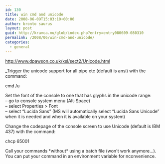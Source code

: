 ```yaml
---
id: 130
title: win cmd and unicode
date: 2008-06-09T15:03:10+00:00
author: bronto saurus
layout: post
guid: http://kravca.mu/glob/index.php?entry=entry080609-080310
permalink: /2008/06/win-cmd-and-unicode/
categories:
  - general
---
```

<a href="http://www.dpawson.co.uk/xsl/sect2/Unicode.html" target="_blank" >http://www.dpawson.co.uk/xsl/sect2/Unicode.html</a>

_Trigger the unicode support for all pipe etc (default is ansi) with the command:</p> 

cmd /u

Set the font of the console to one that has glyphs in the unicode range:  
&#8211; go to console system menu (Alt-Space)  
&#8211; select Properties > Font  
&#8211; select &#8220;Lucida Sans&#8221; (MS will automatically select &#8220;Lucida Sans Unicode&#8221; when it is needed and when it is available on your system)

Change the codepage of the console screen to use Unicode (default is IBM 437) with the command:

chcp 65001

Call your commands \*without\* using a batch file (won't work anymore&#8230;). You can put your command in an environment variable for nconvenience.</i>